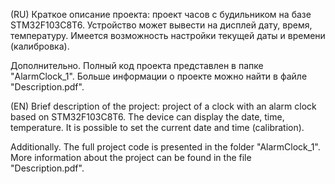 (RU)
Краткое описание проекта:
проект часов с будильником на базе STM32F103C8T6.
Устройство может вывести на дисплей дату, время, температуру.
Имеется возможность настройки текущей даты и времени (калибровка).

Дополнительно.
Полный код проекта представлен в папке "AlarmClock_1".
Больше информации о проекте можно найти в файле "Description.pdf".


(EN)
Brief description of the project:
project of a clock with an alarm clock based on STM32F103C8T6.
The device can display the date, time, temperature.
It is possible to set the current date and time (calibration).

Additionally.
The full project code is presented in the folder "AlarmClock_1".
More information about the project can be found in the file "Description.pdf".
